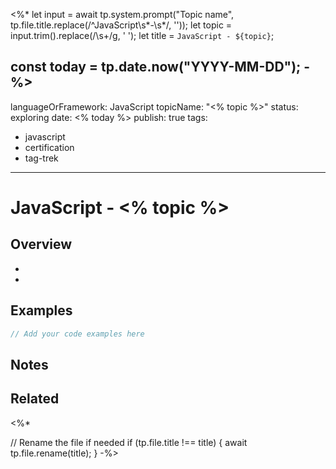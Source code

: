 <%*
let input = await tp.system.prompt("Topic name", tp.file.title.replace(/^JavaScript\s*-\s*/, ''));
let topic = input.trim().replace(/\s+/g, ' ');
let title = `JavaScript - ${topic}`;

const today = tp.date.now("YYYY-MM-DD");
-%>
---
languageOrFramework: JavaScript
topicName: "<% topic %>"
status: exploring
date: <% today %>
publish: true
tags:
  - javascript
  - certification
  - tag-trek
---

# JavaScript - <% topic %>

## Overview
- <!-- Add a concise explanation of what this topic covers -->
- <!-- Include 2–3 bullet points summarizing its usage or behavior -->

## Examples
```javascript
// Add your code examples here
```

## Notes
<!-- Add behavior caveats or gotchas -->
<!-- Mention any best practices or conventions -->

## Related

<%*

// Rename the file if needed
if (tp.file.title !== title) {
  await tp.file.rename(title);
}
-%>